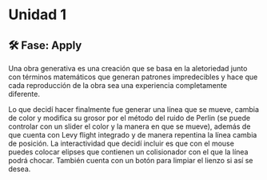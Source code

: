 # Unidad 1

## 🛠 Fase: Apply
Una obra generativa es una creación que se basa en la aletoriedad junto con términos matemáticos que generan patrones impredecibles y hace que cada reproducción de la obra sea una experiencia completamente diferente.

Lo que decidí hacer finalmente fue generar una línea que se mueve, cambia de color y modifica su grosor por el método del ruido de Perlin (se puede controlar con un slider el color y la manera en que se mueve), además de que cuenta con Levy flight integrado y de manera repentina la línea cambia de posición. La interactividad que decidí incluir es que con el mouse puedes colocar elipses que contienen un colisionador con el que la línea podrá chocar. También cuenta con un botón para limpiar el lienzo si así se desea. 
